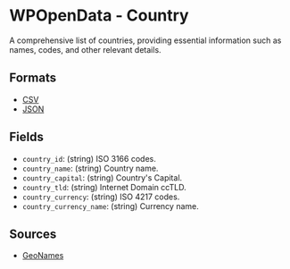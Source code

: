 # WPOpenData - Country

A comprehensive list of countries, providing essential information such as names, codes, and other relevant details.

## Formats

- [CSV](country.csv)
- [JSON](country.json)

## Fields

- `country_id`: (string) ISO 3166 codes.
- `country_name`: (string) Country name.
- `country_capital`: (string) Country's Capital.
- `country_tld`: (string) Internet Domain ccTLD.
- `country_currency`: (string) ISO 4217 codes.
- `country_currency_name`: (string) Currency name.

## Sources

- [GeoNames](https://www.geonames.org/)